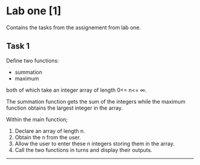 # Lab one [1]

Contains the tasks from the assignement from lab one.

## Task 1

Define two functions:
- summation
- maximum

both of which take an integer array of length 0<= n<= ∞.

The summation function gets the sum of the integers while the maximum function obtains the largest integer in the array.

Within the main function;
1. Declare an array of length n.
2. Obtain the n from the user.
3. Allow the user to enter these n integers storing them in the array.
4. Call the two functions in turns and display their outputs.

---

